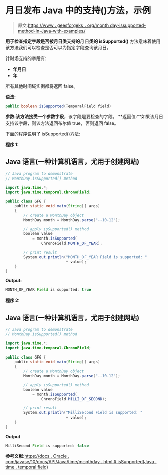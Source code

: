 # 月日发布 Java 中的支持()方法，示例

> 原文:[https://www . geesforgeks . org/month day-issupported-method-in-Java-with-examples/](https://www.geeksforgeeks.org/monthday-issupported-method-in-java-with-examples/)

**用于检查指定字段是否被月日类支持的**月日**类的 isSupported()** 方法意味着使用该方法我们可以检查是否可以为指定字段查询该月日。

计时场支持的字段有:

*   **年月日**
*   **年**

所有其他时间域实例都将返回 false。

**语法:**

```java
public boolean isSupported(TemporalField field)
```

**参数:**该方法接受一个参数**字段**，该字段是要检查的字段。
**返回值:**如果该月日支持该字段，则该方法返回布尔值 true，否则返回 false。

下面的程序说明了 isSupported()方法:

**程序 1:**

## Java 语言(一种计算机语言，尤用于创建网站)

```java
// Java program to demonstrate
// MonthDay.isSupported() method

import java.time.*;
import java.time.temporal.ChronoField;

public class GFG {
    public static void main(String[] args)
    {
        // create a MonthDay object
        MonthDay month = MonthDay.parse("--10-12");

        // apply isSupported() method
        boolean value
            = month.isSupported(
                ChronoField.MONTH_OF_YEAR);

        // print result
        System.out.println("MONTH_OF_YEAR Field is supported: "
                           + value);
    }
}
```

**Output:** 

```java
MONTH_OF_YEAR Field is supported: true
```

**程序 2:**

## Java 语言(一种计算机语言，尤用于创建网站)

```java
// Java program to demonstrate
// MonthDay.isSupported() method

import java.time.*;
import java.time.temporal.ChronoField;

public class GFG {
    public static void main(String[] args)
    {
        // create a MonthDay object
        MonthDay month = MonthDay.parse("--10-12");

        // apply isSupported() method
        boolean value
            = month.isSupported(
                ChronoField.MILLI_OF_SECOND);

        // print result
        System.out.println("MilliSecond Field is supported: "
                           + value);
    }
}
```

**Output**

```java
MilliSecond Field is supported: false
```

**参考文献:**[https://docs . Oracle . com/javase/10/docs/API/Java/time/monthday . html # isSupported(Java . time . temporal field)](https://docs.oracle.com/javase/10/docs/api/java/time/MonthDay.html#isSupported(java.time.temporal.TemporalField))